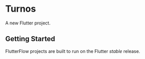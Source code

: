# Turnos

A new Flutter project.

## Getting Started

FlutterFlow projects are built to run on the Flutter _stable_ release.
